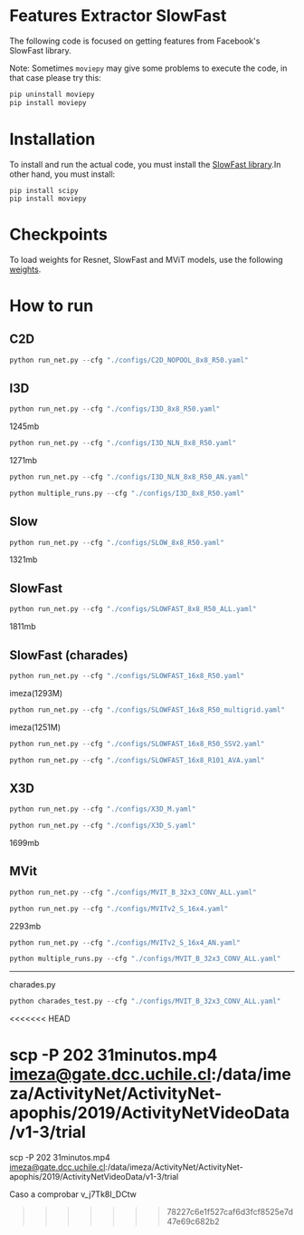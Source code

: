 # Features Extractor SlowFast

The following code is focused on getting features from Facebook's SlowFast library.

Note: Sometimes `moviepy` may give some problems to execute the code, in that case please try this:

```cmd
pip uninstall moviepy
pip install moviepy
```
# Installation

To install and run the actual code, you must install the [SlowFast library](https://github.com/facebookresearch/SlowFast/blob/main/INSTALL.md).In other hand, you must install:

```
pip install scipy
pip install moviepy
```

# Checkpoints

To load weights for Resnet, SlowFast and MViT models, use the following [weights](https://github.com/facebookresearch/SlowFast/blob/main/MODEL_ZOO.md).

# How to run

## C2D

```python
python run_net.py --cfg "./configs/C2D_NOPOOL_8x8_R50.yaml"
```

## I3D

```python
python run_net.py --cfg "./configs/I3D_8x8_R50.yaml"
```
1245mb


```python
python run_net.py --cfg "./configs/I3D_NLN_8x8_R50.yaml"
```
1271mb

```python
python run_net.py --cfg "./configs/I3D_NLN_8x8_R50_AN.yaml"
```

```python
python multiple_runs.py --cfg "./configs/I3D_8x8_R50.yaml"
```

## Slow

```python
python run_net.py --cfg "./configs/SLOW_8x8_R50.yaml"
```
1321mb

## SlowFast

```python
python run_net.py --cfg "./configs/SLOWFAST_8x8_R50_ALL.yaml"
```
1811mb

## SlowFast (charades)

```python
python run_net.py --cfg "./configs/SLOWFAST_16x8_R50.yaml"
```
imeza(1293M) 
```python
python run_net.py --cfg "./configs/SLOWFAST_16x8_R50_multigrid.yaml"
```
imeza(1251M)

```python
python run_net.py --cfg "./configs/SLOWFAST_16x8_R50_SSV2.yaml"
```

```python
python run_net.py --cfg "./configs/SLOWFAST_16x8_R101_AVA.yaml"
```

## X3D

```python
python run_net.py --cfg "./configs/X3D_M.yaml"
```

```python
python run_net.py --cfg "./configs/X3D_S.yaml"
```
1699mb
## MVit

```python
python run_net.py --cfg "./configs/MVIT_B_32x3_CONV_ALL.yaml"
```

```python
python run_net.py --cfg "./configs/MVITv2_S_16x4.yaml"
```
2293mb

```python
python run_net.py --cfg "./configs/MVITv2_S_16x4_AN.yaml"
```



```python
python multiple_runs.py --cfg "./configs/MVIT_B_32x3_CONV_ALL.yaml"
```

---

charades.py

```python
python charades_test.py --cfg "./configs/MVIT_B_32x3_CONV_ALL.yaml"
```

<<<<<<< HEAD

scp -P 202 31minutos.mp4 imeza@gate.dcc.uchile.cl:/data/imeza/ActivityNet/ActivityNet-apophis/2019/ActivityNetVideoData/v1-3/trial
=======
scp -P 202 31minutos.mp4 imeza@gate.dcc.uchile.cl:/data/imeza/ActivityNet/ActivityNet-apophis/2019/ActivityNetVideoData/v1-3/trial

Caso a comprobar
v_j7Tk8I_DCtw
>>>>>>> 78227c6e1f527caf6d3fcf8525e7d47e69c682b2
